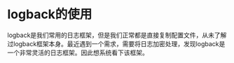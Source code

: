 # logback的使用

logback是我们常用的日志框架，但是我们正常都是直接复制配置文件，从未了解过logback框架本身。最近遇到一个需求，需要将日志加密处理，发现logback是一个非常灵活的日志框架。因此想系统看下该框架。

